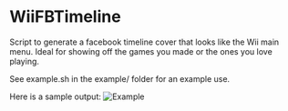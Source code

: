 WiiFBTimeline
=============

Script to generate a facebook timeline cover that looks like the Wii main menu. Ideal for showing off the games you made or the ones you love playing.

See example.sh in the example/ folder for an example use.

Here is a sample output:
![Example](http://i.imgur.com/mY4Py.png)
